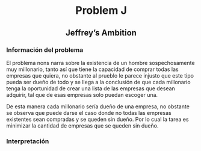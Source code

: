 <h1 align="center">Problem J</h1>
<h2 align="center">Jeffrey’s Ambition</h2>

<p>
  <h3>Información del problema</h3>
  El problema nons narra sobre la existencia de un hombre sospechosamente muy millonario, tanto así que tiene la capacidad de comprar todas las empresas que quiera, no 
  obstante al prueblo le parece injusto que este tipo pueda ser dueño de todo y se llega a la conclusión de que cada millonario tenga la oportunidad de crear una lista 
  de las empresas que desean adquirir, tal que de esas empresas solo puedan escoger una. 
  
  De esta manera cada millonario sería dueño de una empresa, no obstante se observa que puede darse el caso donde no todas las empresas existentes sean compradas y se 
  queden sin dueño. Por lo cual la tarea es minimizar la cantidad de empresas que se queden sin dueño.
  
  <h3>Interpretación</h3>
  
</p>
